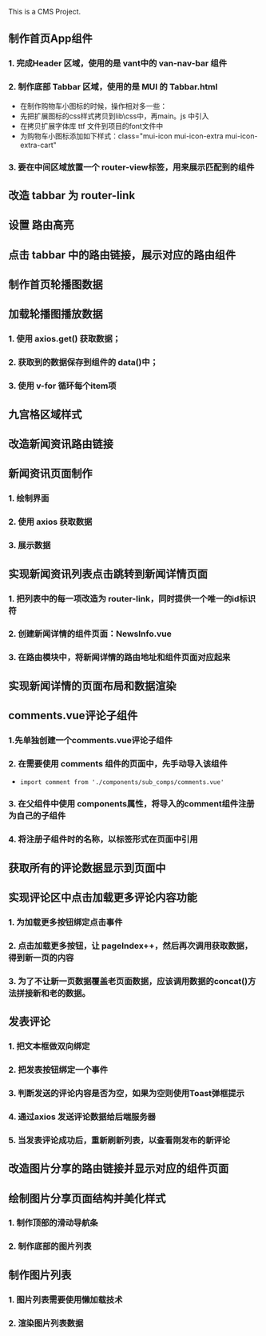This is a CMS Project.

## 制作首页App组件
### 1. 完成Header 区域，使用的是 vant中的 van-nav-bar 组件
### 2. 制作底部 Tabbar 区域，使用的是 MUI 的 Tabbar.html
+ 在制作购物车小图标的时候，操作相对多一些：
+ 先把扩展图标的css样式拷贝到lib\css中，再main。js 中引入
+ 在拷贝扩展字体库 ttf 文件到项目的font文件中
+ 为购物车小图标添加如下样式：class="mui-icon mui-icon-extra mui-icon-extra-cart"
### 3. 要在中间区域放置一个 router-view标签，用来展示匹配到的组件

## 改造 tabbar 为 router-link

## 设置 路由高亮

## 点击 tabbar 中的路由链接，展示对应的路由组件

## 制作首页轮播图数据

## 加载轮播图播放数据
### 1. 使用 axios.get() 获取数据；
### 2. 获取到的数据保存到组件的 data()中；
### 3. 使用 v-for 循环每个item项

## 九宫格区域样式

## 改造新闻资讯路由链接

## 新闻资讯页面制作
### 1. 绘制界面
### 2. 使用 axios 获取数据
### 3. 展示数据

## 实现新闻资讯列表点击跳转到新闻详情页面
### 1. 把列表中的每一项改造为 router-link，同时提供一个唯一的id标识符
### 2. 创建新闻详情的组件页面：NewsInfo.vue
### 3. 在路由模块中，将新闻详情的路由地址和组件页面对应起来

## 实现新闻详情的页面布局和数据渲染

## comments.vue评论子组件
### 1.先单独创建一个comments.vue评论子组件
### 2. 在需要使用 comments 组件的页面中，先手动导入该组件
+ `import comment from './components/sub_comps/comments.vue'`
### 3. 在父组件中使用 components属性，将导入的comment组件注册为自己的子组件
### 4. 将注册子组件时的名称，以标签形式在页面中引用

## 获取所有的评论数据显示到页面中

## 实现评论区中点击加载更多评论内容功能
### 1. 为加载更多按钮绑定点击事件
### 2. 点击加载更多按钮，让 pageIndex++，然后再次调用获取数据，得到新一页的内容
### 3. 为了不让新一页数据覆盖老页面数据，应该调用数据的concat()方法拼接新和老的数据。

## 发表评论
### 1. 把文本框做双向绑定
### 2. 把发表按钮绑定一个事件
### 3. 判断发送的评论内容是否为空，如果为空则使用Toast弹框提示
### 4. 通过axios 发送评论数据给后端服务器
### 5. 当发表评论成功后，重新刷新列表，以查看刚发布的新评论

## 改造图片分享的路由链接并显示对应的组件页面

## 绘制图片分享页面结构并美化样式
### 1. 制作顶部的滑动导航条
### 2. 制作底部的图片列表

## 制作图片列表
### 1. 图片列表需要使用懒加载技术
### 2. 渲染图片列表数据